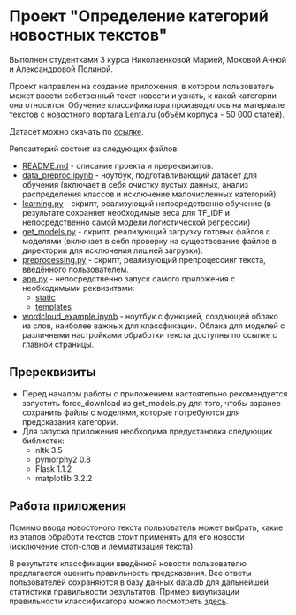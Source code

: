 # Проект "Определение категорий новостных текстов"
Выполнен студентками 3 курса Николаенковой Марией, Моховой Анной и Александровой Полиной.

Проект направлен на создание приложения, в котором пользователь может ввести собственный текст новости и узнать, к какой категории она относится. Обучение классификатора производилось на материале текстов с новостного портала Lenta.ru (объём корпуса - 50 000 статей). 

Датасет можно скачать по [ссылке](https://drive.google.com/file/d/1-6ECrlJB69HMTB1M3W1P6BwHVeCS0hLY/view?usp=sharing).

Репозиторий состоит из следующих файлов:
* [README.md](https://github.com/nikolmash/news_category_detection/blob/master/README.md) - описание проекта и пререквизитов.
* [data_preproc.ipynb](https://github.com/nikolmash/news_category_detection/blob/master/data_preproc.ipynb) - ноутбук, подготавливающий датасет для обучения (включает в себя очистку пустых данных, анализ распределения классов и исключение малочисленных категорий)
* [learning.py](https://github.com/nikolmash/news_category_detection/blob/master/learning.py) - скрипт, реализующий непосредственно обучение (в результате сохраняет необходимые веса для TF_IDF и непосредственно самой модели логистической регрессии)
* [get_models.py](https://github.com/nikolmash/news_category_detection/blob/master/get_models.py) - скрипт, реализующий загрузку готовых файлов с моделями (включает в себя проверку на существование файлов в директории для исключения лишней загрузки).
* [preprocessing.py](https://github.com/nikolmash/news_category_detection/blob/master/preprocessing.py) - скрипт, реализующий препроцессинг текста, введённого пользователем.
* [app.py](https://github.com/nikolmash/news_category_detection/blob/master/app.py) - непосредственно запуск самого приложения с необходимыми реквизитами:
  * [static](https://github.com/nikolmash/news_category_detection/tree/master/static)
  * [templates](https://github.com/nikolmash/news_category_detection/tree/master/templates)
* [wordcloud_example.ipynb](https://github.com/nikolmash/news_category_detection/blob/master/wordcloud_example.ipynb) - ноутбук с функцией, создающей облако из слов, наиболее важных для классфикации. Облака для моделей с различными настройками обработки текста доступны по ссылке с главной страницы.

## Пререквизиты
* Перед началом работы с приложением настоятельно рекомендуется запустить force_download из get_models.py для того, чтобы заранее сохранить файлы с моделями, которые потребуются для предсказания категории.
* Для запуска приложения необходима предустановка следующих библиотек:
  * nltk 3.5
  * pymorphy2 0.8
  * Flask 1.1.2
  * matplotlib 3.2.2

## Работа приложения
Помимо ввода новостоного текста пользователь может выбрать, какие из этапов обработи текстов стоит применять для его новости (исключение стоп-слов и лемматизация текста).

В результате классфикации введённой новости пользователю предлагается оценить правильность предсказания. Все ответы пользователей сохраняются в базу данных data.db для дальнейшей статистики правильности результатов. Пример визулизации правильности классификатора можно посмотреть [здесь](https://github.com/nikolmash/news_category_detection/blob/master/static/statistics.png).
